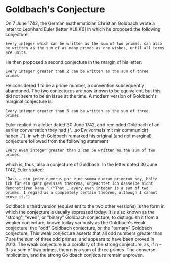 # Goldbach's Conjecture

On 7 June 1742, the German mathematician Christian Goldbach wrote a letter to Leonhard Euler (letter XLIII)[6] in which he proposed the following conjecture:

```Every integer which can be written as the sum of two primes, can also be written as the sum of as many primes as one wishes, until all terms are units.```

He then proposed a second conjecture in the margin of his letter:

```Every integer greater than 2 can be written as the sum of three primes.```

He considered 1 to be a prime number, a convention subsequently abandoned. The two conjectures are now known to be equivalent, but this did not seem to be an issue at the time. A modern version of Goldbach's marginal conjecture is:

```Every integer greater than 5 can be written as the sum of three primes.```

Euler replied in a letter dated 30 June 1742, and reminded Goldbach of an earlier conversation they had ("…so Ew vormals mit mir communicirt haben…"), in which Goldbach remarked his original (and not marginal) conjecture followed from the following statement

```Every even integer greater than 2 can be written as the sum of two primes,```

which is, thus, also a conjecture of Goldbach. In the letter dated 30 June 1742, Euler stated:

```"Dass … ein jeder numerus par eine summa duorum primorum sey, halte ich für ein ganz gewisses theorema, ungeachtet ich dasselbe nicht demonstriren kann." ("That … every even integer is a sum of two primes, I regard as a completely certain theorem, although I cannot prove it.")```

Goldbach's third version (equivalent to the two other versions) is the form in which the conjecture is usually expressed today. It is also known as the "strong", "even", or "binary" Goldbach conjecture, to distinguish it from a weaker conjecture, known today variously as the Goldbach's weak conjecture, the "odd" Goldbach conjecture, or the "ternary" Goldbach conjecture. This weak conjecture asserts that all odd numbers greater than 7 are the sum of three odd primes, and appears to have been proved in 2013. The weak conjecture is a corollary of the strong conjecture, as, if n – 3 is a sum of two primes, then n is a sum of three primes. The converse implication, and the strong Goldbach conjecture remain unproven.
